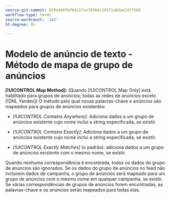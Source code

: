 ```yaml
---
source-git-commit: 029e406fbfb4217ce78364c2d1f1a6dae24ff588
workflow-type: tm+mt
source-wordcount: '142'
ht-degree: 0%

---
```

# Modelo de anúncio de texto - Método de mapa de grupo de anúncios

**[!UICONTROL Map Method]:** (Quando [!UICONTROL Map Only] está habilitado para grupos de anúncios; todas as redes de anúncios exceto [!DNL Yandex]) O método pelo qual novas palavras-chave e anúncios são mapeados para grupos de anúncios existentes:

* *[!UICONTROL Contains Anywhere]:* Adiciona dados a um grupo de anúncios existente cujo nome inclui a string especificada, se existir.

* *[!UICONTROL Contains Exactly]:* Adiciona dados a um grupo de anúncios existente cujo nome inclui a string especificada, se existir.

* *[!UICONTROL Exactly Matches]* (o padrão): adiciona dados a um grupo de anúncios existente com o mesmo nome, se existir.

Quando nenhuma correspondência é encontrada, todos os dados do grupo de anúncios são ignorados. Se os dados do grupo de anúncios no feed não incluírem dados de campanha, o grupo de anúncios será mapeado para um grupo de anúncios com o mesmo nome em qualquer campanha, se existir. Se várias correspondências de grupos de anúncios forem encontradas, as palavras-chave e os anúncios serão mapeados para todas elas.

